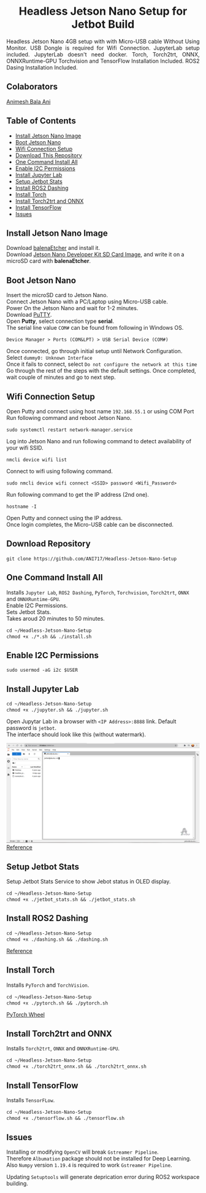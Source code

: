 <p align="center">
  <h1 align="center">Headless Jetson Nano Setup for Jetbot Build</h1>
</p>

<p align="justify">
Headless Jetson Nano 4GB setup with with Micro-USB cable Without Using Monitor. USB Dongle is required for Wifi Connection. JupyterLab setup included. JupyterLab doesn't need docker. Torch, Torch2trt, ONNX, ONNXRuntime-GPU Torchvision and TensorFlow Installation Included. ROS2 Dasing Installation Included.
</p>
  
## Colaborators
[Animesh Bala Ani](https://www.linkedin.com/in/ani717/)

## Table of Contents
* [Install Jetson Nano Image](#install) <br/>
* [Boot Jetson Nano](#boot) <br/>
* [Wifi Connection Setup](#wifi) <br/>
* [Download This Repository](#repository) <br/>
* [One Command Install All](#all) <br/>
* [Enable I2C Permissions](#i2c) <br/>
* [Install Jupyter Lab](#jupytarlab) <br/>
* [Setup Jetbot Stats](#stats) <br/>
* [Install ROS2 Dashing](#ros2dashing) <br/>
* [Install Torch](#torch) <br/>
* [Install Torch2trt and ONNX](#torch2trt) <br/>
* [Install TensorFlow](#tf) <br/>
* [Issues](#issue) <br/>

## Install Jetson Nano Image <a name="install"></a>
Download [balenaEtcher](https://www.balena.io/etcher/) and install it.</br>
Download [Jetson Nano Developer Kit SD Card Image](https://developer.nvidia.com/jetson-nano-sd-card-image-45-0), and write it on a microSD card with **balenaEtcher**.</br>

## Boot Jetson Nano <a name="boot"></a>
Insert the microSD card to Jetson Nano.</br>
Connect Jetson Nano with a PC/Laptop using Micro-USB cable.</br>
Power On the Jetson Nano and wait for 1-2 minutes.</br>
Download [PuTTY](https://www.putty.org/).<br/>
Open **Putty**, select connection type **serial**.<br/>
The serial line value `COM#` can be found from following in Windows OS.</br>
```
Device Manager > Ports (COM&LPT) > USB Serial Device (COM#)
```
Once connected, go through initial setup until Network Configuration.</br>
Select `dummy0: Unknown Interface`</br>
Once it fails to connect, select `Do not configure the network at this time`</br>
Go through the rest of the steps with the default settings.
Once completed, wait couple of minutes and go to next step.

## Wifi Connection Setup <a name="wifi"></a>
Open Putty and connect using host name `192.168.55.1` or using COM Port<br/>
Run following command and reboot Jetson Nano.</br>
```
sudo systemctl restart network-manager.service
```
Log into Jetson Nano and run following command to detect availability of your wifi SSID.</br>
```
nmcli device wifi list
```
Connect to wifi using following command.</br>
```
sudo nmcli device wifi connect <SSID> password <Wifi_Password>
```
Run following command to get the IP address (2nd one).</br>
```
hostname -I
```
Open Putty and connect using the IP address.<br/>
Once login completes, the Micro-USB cable can be disconnected.

## Download Repository <a name="repository"></a>
```
git clone https://github.com/ANI717/Headless-Jetson-Nano-Setup
```

## One Command Install All <a name="all"></a>
Installs `Jupyter Lab`, `ROS2 Dashing`, `PyTorch`, `Torchvision`, `Torch2trt`, `ONNX` and `ONNXRuntime-GPU`.<br/>
Enable I2C Permissions.<br/>
Sets Jetbot Stats.<br/>
Takes aroud 20 minutes to 50 minutes.<br/>
```
cd ~/Headless-Jetson-Nano-Setup
chmod +x ./*.sh && ./install.sh
```

## Enable I2C Permissions <a name="i2c"></a>
```
sudo usermod -aG i2c $USER
```

## Install Jupyter Lab <a name="jupytarlab"></a>
```
cd ~/Headless-Jetson-Nano-Setup
chmod +x ./jupyter.sh && ./jupyter.sh
```
Open Jupytar Lab in a browser with `<IP Address>:8888` link. Default password is `jetbot`.<br/> 
The interface should look like this (without watermark).<br/>

<img src="JupytarLab.png" alt="JupytarLab Interface" class="inline"/><br/>
[Reference](https://github.com/NVIDIA-AI-IOT/jetbot/wiki/Create-SD-Card-Image-From-Scratch)

## Setup Jetbot Stats <a name="stats"></a>
Setup Jetbot Stats Service to show Jebot status in OLED display.<br/>
```
cd ~/Headless-Jetson-Nano-Setup
chmod +x ./jetbot_stats.sh && ./jetbot_stats.sh
```

## Install ROS2 Dashing <a name="ros2dashing"></a>
```
cd ~/Headless-Jetson-Nano-Setup
chmod +x ./dashing.sh && ./dashing.sh
```
[Reference](https://docs.ros.org/en/dashing/Installation/Ubuntu-Install-Debians.html)

## Install Torch <a name="torch"></a>
Installs `PyTorch` and `TorchVision`.<br/>
```
cd ~/Headless-Jetson-Nano-Setup
chmod +x ./pytorch.sh && ./pytorch.sh
```
[PyTorch Wheel](https://forums.developer.nvidia.com/t/pytorch-for-jetson-version-1-9-0-now-available/72048)<br/>

## Install Torch2trt and ONNX <a name="torch2trt"></a>
Installs `Torch2trt`, `ONNX` and `ONNXRuntime-GPU`.<br/>
```
cd ~/Headless-Jetson-Nano-Setup
chmod +x ./torch2trt_onnx.sh && ./torch2trt_onnx.sh
```

## Install TensorFlow <a name="tf"></a>
Installs `TensorFLow`.<br/>
```
cd ~/Headless-Jetson-Nano-Setup
chmod +x ./tensorflow.sh && ./tensorflow.sh
```

## Issues <a name="issue"></a>
Installing or modifying `OpenCV` will break `Gstreamer Pipeline`.<br/>
Therefore `Albumation` package should not be installed for Deep Learning.<br/>
Also `Numpy` version `1.19.4` is required to work `Gstreamer Pipeline`.<br/>

Updating `Setuptools` will generate deprication error during ROS2 workspace building.<br/>

